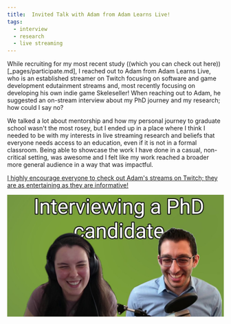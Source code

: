 ```yaml
---
title:  Invited Talk with Adam from Adam Learns Live!
tags:
  - interview
  - research
  - live streaming
---
```


While recruiting for my most recent study ((which you can check out here))[_pages/participate.md], I reached out to Adam from Adam Learns Live, who is an established streamer on Twitch focusing on software and game development edutainment streams and, most recently focusing on developing his own indie game Skeleseller! When reaching out to Adam, he suggested an on-stream interview about my PhD journey and my research; how could I say no? 

We talked a lot about mentorship and how my personal journey to graduate school wasn't the most rosey, but I ended up in a place where I think I needed to be with my interests in live streaming research and beliefs that everyone needs access to an education, even if it is not in a formal classroom. Being able to showcase the work I have done in a casual, non-critical setting, was awesome and I felt like my work reached a broader more general audience in a way that was impactful. 

[I highly encourage everyone to check out Adam's streams on Twitch; they are as entertaining as they are informative!](https://www.twitch.tv/adamlearnslive)

[![Check out out interview on YouTube!](theme/img/InterviewWithAdam.jpg)](https://www.youtube.com/watch?v=YnbbQfnUdQA "Interviewing Ella - PhD Candidate in Computer Science at Clemson University")
